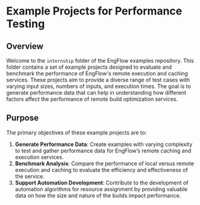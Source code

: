 # Example Projects for Performance Testing

## Overview

Welcome to the `internship` folder of the EngFlow examples repository. This folder contains a set of example projects designed to evaluate and benchmark the performance of EngFlow's remote execution and caching services. These projects aim to provide a diverse range of test cases with varying input sizes, numbers of inputs, and execution times. The goal is to generate performance data that can help in understanding how different factors affect the performance of remote build optimization services.

## Purpose

The primary objectives of these example projects are to:

1. **Generate Performance Data**: Create examples with varying complexity to test and gather performance data for EngFlow’s remote caching and execution services.
2. **Benchmark Analysis**: Compare the performance of local versus remote execution and caching to evaluate the efficiency and effectiveness of the service.
3. **Support Automation Development**: Contribute to the development of automation algorithms for resource assignment by providing valuable data on how the size and nature of the builds impact performance.
